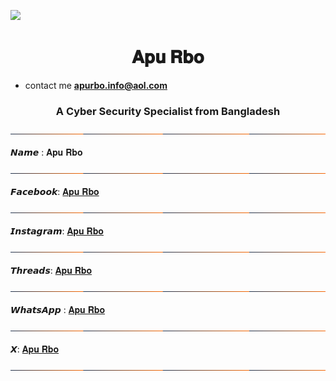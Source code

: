 <p align="left"> <img src="https://komarev.com/ghpvc/?username=apurbo.am999&label=Profile%20views&color=0e75b6&style=flat" alApuRbo" /> </p>

<h1 align="center">𝐀𝐩𝐮 𝐑𝐛𝐨</h1>

- contact me **apurbo.info@aol.com**

<h3 align="center">A Cyber Security Specialist from Bangladesh</h3>

<img align="center" alt="line" src="https://github.com/DalpatRathore/dalpatrathore/blob/main/assets/images/line-2.svg">

𝙉𝙖𝙢𝙚 : 𝐀𝐩𝐮 𝐑𝐛𝐨

<img align="center" alt="line" src="https://github.com/DalpatRathore/dalpatrathore/blob/main/assets/images/line-2.svg">

𝙁𝙖𝙘𝙚𝙗𝙤𝙤𝙠: [𝐀𝐩𝐮 𝐑𝐛𝐨](https://www.facebook.com/apurbo.am999)

<img align="center" alt="line" src="https://github.com/DalpatRathore/dalpatrathore/blob/main/assets/images/line-2.svg">

𝙄𝙣𝙨𝙩𝙖𝙜𝙧𝙖𝙢: [𝐀𝐩𝐮 𝐑𝐛𝐨](https://www.instagram.com/apurbo_bd999)

<img align="center" alt="line" src="https://github.com/DalpatRathore/dalpatrathore/blob/main/assets/images/line-2.svg">

𝙏𝙝𝙧𝙚𝙖𝙙𝙨: [𝐀𝐩𝐮 𝐑𝐛𝐨](https://www.threads.net/@apurbo_bd999)

<img align="center" alt="line" src="https://github.com/DalpatRathore/dalpatrathore/blob/main/assets/images/line-2.svg">

𝙒𝙝𝙖𝙩𝙨𝘼𝙥𝙥 : [𝐀𝐩𝐮 𝐑𝐛𝐨](https://wa.me/+8801850200224?text=)

<img align="center" alt="line" src="https://github.com/DalpatRathore/dalpatrathore/blob/main/assets/images/line-2.svg">

𝙓: [𝐀𝐩𝐮 𝐑𝐛𝐨](https://x.com/apurbo_bd999)

<img align="center" alt="line" src="https://github.com/DalpatRathore/dalpatrathore/blob/main/assets/images/line-2.svg">
